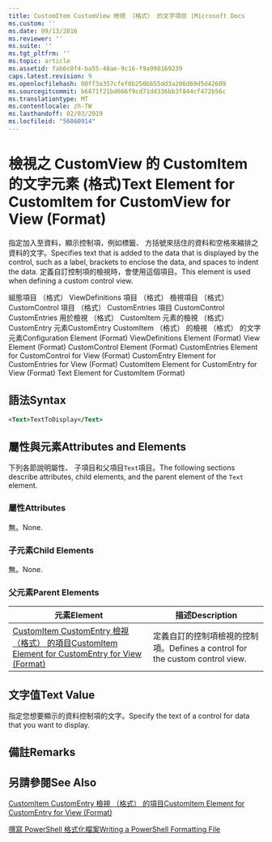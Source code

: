 ```yaml
---
title: CustomItem CustomView 檢視 （格式） 的文字項目 |Microsoft Docs
ms.custom: ''
ms.date: 09/13/2016
ms.reviewer: ''
ms.suite: ''
ms.tgt_pltfrm: ''
ms.topic: article
ms.assetid: fab6c0f4-ba55-48ae-9c16-f9a998169239
caps.latest.revision: 9
ms.openlocfilehash: 00ff3a357cfef0b250bb55dd3a206d69d5d42609
ms.sourcegitcommit: b6871f21bd666f9cd71dd336bb3f844cf472b56c
ms.translationtype: MT
ms.contentlocale: zh-TW
ms.lasthandoff: 02/03/2019
ms.locfileid: "56860914"
---
```

# <a name="text-element-for-customitem-for-customview-for-view-format"></a><span data-ttu-id="b7df9-102">檢視之 CustomView 的 CustomItem 的文字元素 (格式)</span><span class="sxs-lookup"><span data-stu-id="b7df9-102">Text Element for CustomItem for CustomView for View (Format)</span></span>

<span data-ttu-id="b7df9-103">指定加入至資料，顯示控制項，例如標籤、 方括號來括住的資料和空格來縮排之資料的文字。</span><span class="sxs-lookup"><span data-stu-id="b7df9-103">Specifies text that is added to the data that is displayed by the control, such as a label, brackets to enclose the data, and spaces to indent the data.</span></span> <span data-ttu-id="b7df9-104">定義自訂控制項的檢視時，會使用這個項目。</span><span class="sxs-lookup"><span data-stu-id="b7df9-104">This element is used when defining a custom control view.</span></span>

<span data-ttu-id="b7df9-105">組態項目 （格式） ViewDefinitions 項目 （格式） 檢視項目 （格式） CustomControl 項目 （格式） CustomEntries 項目 CustomControl CustomEntries 用於檢視 （格式） CustomItem 元素的檢視 （格式） CustomEntry 元素CustomEntry CustomItem （格式） 的檢視 （格式） 的文字元素</span><span class="sxs-lookup"><span data-stu-id="b7df9-105">Configuration Element (Format) ViewDefinitions Element (Format) View Element (Format) CustomControl Element (Format) CustomEntries Element for CustomControl for View (Format) CustomEntry Element for CustomEntries for View (Format) CustomItem Element for CustomEntry for View (Format) Text Element for CustomItem (Format)</span></span>

## <a name="syntax"></a><span data-ttu-id="b7df9-106">語法</span><span class="sxs-lookup"><span data-stu-id="b7df9-106">Syntax</span></span>

```xml
<Text>TextToDisplay</Text>
```

## <a name="attributes-and-elements"></a><span data-ttu-id="b7df9-107">屬性與元素</span><span class="sxs-lookup"><span data-stu-id="b7df9-107">Attributes and Elements</span></span>

<span data-ttu-id="b7df9-108">下列各節說明屬性、 子項目和父項目`Text`項目。</span><span class="sxs-lookup"><span data-stu-id="b7df9-108">The following sections describe attributes, child elements, and the parent element of the `Text` element.</span></span>

### <a name="attributes"></a><span data-ttu-id="b7df9-109">屬性</span><span class="sxs-lookup"><span data-stu-id="b7df9-109">Attributes</span></span>

<span data-ttu-id="b7df9-110">無。</span><span class="sxs-lookup"><span data-stu-id="b7df9-110">None.</span></span>

### <a name="child-elements"></a><span data-ttu-id="b7df9-111">子元素</span><span class="sxs-lookup"><span data-stu-id="b7df9-111">Child Elements</span></span>

<span data-ttu-id="b7df9-112">無。</span><span class="sxs-lookup"><span data-stu-id="b7df9-112">None.</span></span>

### <a name="parent-elements"></a><span data-ttu-id="b7df9-113">父元素</span><span class="sxs-lookup"><span data-stu-id="b7df9-113">Parent Elements</span></span>

|<span data-ttu-id="b7df9-114">元素</span><span class="sxs-lookup"><span data-stu-id="b7df9-114">Element</span></span>|<span data-ttu-id="b7df9-115">描述</span><span class="sxs-lookup"><span data-stu-id="b7df9-115">Description</span></span>|
|-------------|-----------------|
|[<span data-ttu-id="b7df9-116">CustomItem CustomEntry 檢視 （格式） 的項目</span><span class="sxs-lookup"><span data-stu-id="b7df9-116">CustomItem Element for CustomEntry for View (Format)</span></span>](./customitem-element-for-customentry-for-customcontrol-for-view-format.md)|<span data-ttu-id="b7df9-117">定義自訂的控制項檢視的控制項。</span><span class="sxs-lookup"><span data-stu-id="b7df9-117">Defines a control for the custom control view.</span></span>|

## <a name="text-value"></a><span data-ttu-id="b7df9-118">文字值</span><span class="sxs-lookup"><span data-stu-id="b7df9-118">Text Value</span></span>

<span data-ttu-id="b7df9-119">指定您想要顯示的資料控制項的文字。</span><span class="sxs-lookup"><span data-stu-id="b7df9-119">Specify the text of a control for data that you want to display.</span></span>

## <a name="remarks"></a><span data-ttu-id="b7df9-120">備註</span><span class="sxs-lookup"><span data-stu-id="b7df9-120">Remarks</span></span>

## <a name="see-also"></a><span data-ttu-id="b7df9-121">另請參閱</span><span class="sxs-lookup"><span data-stu-id="b7df9-121">See Also</span></span>

[<span data-ttu-id="b7df9-122">CustomItem CustomEntry 檢視 （格式） 的項目</span><span class="sxs-lookup"><span data-stu-id="b7df9-122">CustomItem Element for CustomEntry for View (Format)</span></span>](./customitem-element-for-customentry-for-customcontrol-for-view-format.md)

[<span data-ttu-id="b7df9-123">撰寫 PowerShell 格式化檔案</span><span class="sxs-lookup"><span data-stu-id="b7df9-123">Writing a PowerShell Formatting File</span></span>](./writing-a-powershell-formatting-file.md)
